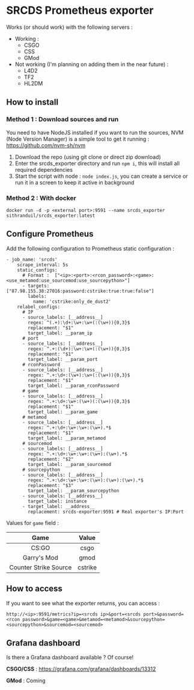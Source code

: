 # SRCDS Prometheus exporter

Works (or should work) with the following servers :

* Working :
    * CSGO
    * CSS
    * GMod
* Not working (I'm planning on adding them in the near future) :
    * L4D2
    * TF2
    * HL2DM

## How to install

### Method 1 : Download sources and run

You need to have NodeJS installed if you want to run the sources, NVM (Node Version Manager) is a simple tool to get it running : https://github.com/nvm-sh/nvm

1. Download the repo (using git clone or direct zip download)
2. Enter the srcds_exporter directory and run `npm i`, this will install all required dependencies
3. Start the script with node : `node index.js`, you can create a service or run it in a screen to keep it active in background

### Method 2 : With docker

`docker run -d -p <external port>:9591 --name srcds_exporter sithranduil/srcds_exporter:latest`

## Configure Prometheus

Add the following configuration to Prometheus static configuration :

```
- job_name: 'srcds'
    scrape_interval: 5s
    static_configs:
      # Format :  ["<ip>:<port>:<rcon_password>:<game>:<use_metamod:use_sourcemod:use_sourcepython>"]
      - targets: ["87.98.155.38:27016:password:cstrike:true:true:false"]
        labels:
          name: 'cstrike:only_de_dust2'
    relabel_configs:
      # IP
      - source_labels: [__address__]
        regex: ^(.+):\d+:\w+:\w+(:(\w+)){0,3}$
        replacement: "$1"
        target_label: __param_ip
      # port
      - source_labels: [__address__]
        regex: ^.+:(\d+):\w+:\w+(:(\w+)){0,3}$
        replacement: "$1"
        target_label: __param_port
      # rconPassword
      - source_labels: [__address__]
        regex: ^.+:\d+:(\w+):\w+(:(\w+)){0,3}$
        replacement: "$1"
        target_label: __param_rconPassword
      # game
      - source_labels: [__address__]
        regex: ^.+:\d+:\w+:(\w+)(:(\w+)){0,3}$
        replacement: "$1"
        target_label: __param_game
      # metamod
      - source_labels: [__address__]
        regex: ^.+:\d+:\w+:\w+:(\w+).*$
        replacement: "$1"
        target_label: __param_metamod
      # sourcemod
      - source_labels: [__address__]
        regex: ^.+:\d+:\w+:\w+:(\w+):(\w+).*$
        replacement: "$2"
        target_label: __param_sourcemod
      # sourcepython
      - source_labels: [__address__]
        regex: ^.+:\d+:\w+:\w+:(\w+):(\w+):(\w+).*$
        replacement: "$3"
        target_label: __param_sourcepython
      - source_labels: [__address__]
        target_label: instance
      - target_label: __address__
        replacement: srcds-exporter:9591 # Real exporter's IP:Port
```

Values for `game` field :

| Game   |      Value      |
|:----------:|:-------------:|
| CS:GO |  csgo |
| Garry's Mod |    gmod   |
| Counter Strike Source | cstrike |

## How to access

If you want to see what the exporter returns, you can access :
 
 `http://<ip>:9591/metrics?ip=<srcds ip>&port=<srcds port>&password=<rcon password>&game=<game>&metamod=<metamod>&sourcepython=<sourcepython>&sourcemod=<sourcemod>`
 
## Grafana dashboard

Is there a Grafana dashboard available ? Of course!

**CSGO/CSS** : https://grafana.com/grafana/dashboards/13312

**GMod** : Coming
